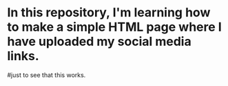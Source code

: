 # In this repository, I'm learning how to make a simple HTML page where I have uploaded my social media links.

#just to see that this works. 